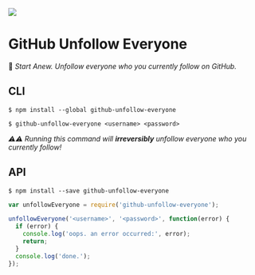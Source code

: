 <img src=https://github.com/CrazyChickenDev/sentrytocat.jpg></img>

<p1 align="center"><h1>GitHub Unfollow Everyone</h1></p1>

:fallen_leaf: _Start Anew. Unfollow everyone who you currently follow on GitHub._

## CLI

```
$ npm install --global github-unfollow-everyone
```
```
$ github-unfollow-everyone <username> <password>
```

_:warning::warning: Running this command will **irreversibly** unfollow everyone who you currently follow!_

## API

```
$ npm install --save github-unfollow-everyone
```

```javascript
var unfollowEveryone = require('github-unfollow-everyone');

unfollowEveryone('<username>', '<password>', function(error) {
  if (error) {
    console.log('oops. an error occurred:', error);
    return;
  }
  console.log('done.');
});
```
